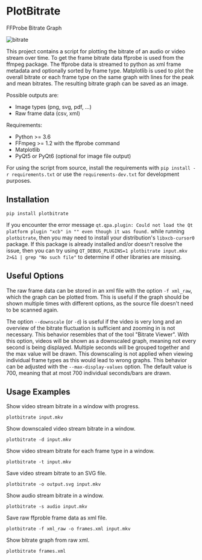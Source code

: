 PlotBitrate
===========

FFProbe Bitrate Graph

![bitrate](https://github.com/artenax/plotbitrate/assets/107228652/61f56018-8595-42b2-aa52-404a39494059)

This project contains a script for plotting the bitrate of an audio or video
stream over time. To get the frame bitrate data ffprobe is used from the ffmpeg
package. The ffprobe data is streamed to python as xml frame metadata and
optionally sorted by frame type. Matplotlib is used to plot the overall bitrate
or each frame type on the same graph with lines for the peak and mean bitrates.
The resulting bitrate graph can be saved as an image.

Possible outputs are:
* Image types (png, svg, pdf, ...)
* Raw frame data (csv, xml)

Requirements:
* Python >= 3.6
* FFmpeg >= 1.2 with the ffprobe command
* Matplotlib
* PyQt5 or PyQt6 (optional for image file output)

For using the script from source, install the requirements with
`pip install -r requirements.txt` or use the `requirements-dev.txt`
for development purposes.

Installation
------------

`pip install plotbitrate`

If you encounter the error message `qt.qpa.plugin: Could not load the Qt
platform plugin "xcb" in "" even though it was found.` while running
`plotbitrate`, then you may need to install your distribution's
`libxcb-cursor0` package. If this package is already installed and/or doesn't
resolve the issue, then you can try using `QT_DEBUG_PLUGINS=1 plotbitrate
input.mkv 2>&1 | grep "No such file"` to determine if other libraries are
missing.

Useful Options
--------------

The raw frame data can be stored in an xml file with the option `-f xml_raw`,
which the graph can be plotted from. This is useful if the graph should be
shown multiple times with different options, as the source file doesn't need to
be scanned again.

The option `--downscale` (or `-d`) is useful if the video is very long and an
overview of the bitrate fluctuation is sufficient and zooming in is not
necessary. This behavior resembles that of the tool "Bitrate Viewer". With this
option, videos will be shown as a downscaled graph, meaning not every second is
being displayed. Multiple seconds will be grouped together and the max value
will be drawn. This downscaling is not applied when viewing individual frame
types as this would lead to wrong graphs. This behavior can be adjusted with
the `--max-display-values` option. The default value is 700, meaning that at
most 700 individual seconds/bars are drawn.

Usage Examples
--------------

Show video stream bitrate in a window with progress.

```
plotbitrate input.mkv
```

Show downscaled video stream bitrate in a window.

```
plotbitrate -d input.mkv
```

Show video stream bitrate for each frame type in a window.

```
plotbitrate -t input.mkv
```

Save video stream bitrate to an SVG file.

```
plotbitrate -o output.svg input.mkv
```

Show audio stream bitrate in a window.

```
plotbitrate -s audio input.mkv
```

Save raw ffproble frame data as xml file.

```
plotbitrate -f xml_raw -o frames.xml input.mkv
```

Show bitrate graph from raw xml.

```
plotbitrate frames.xml
```
